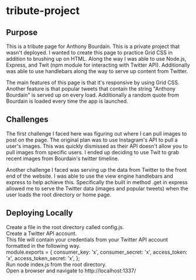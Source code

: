 # tribute-project
Purpose  
---

This is a tribute page for Anthony Bourdain. This is a private project that wasn't deployed. I wanted to create this page to practice Grid CSS in addition to brushing up on HTML. Along the way I was able to use Node.js, Express, and Twit (npm module for interacting with Twitter API). Additionally was able to use handlebars along the way to serve up content from Twitter.  

The main features of this page is that it's responsive by using Grid CSS.
Another feature is that popular tweets that contain the string "Anthony Bourdain" is served up on every load.
Additionally a random quote from Bourdain is loaded every time the app is launched.  


Challenges  
---
The first challenge I faced here was figuring out where I can pull images to post on the page. The original plan was to use Instagram's API to pull a user's images. This was quickly dismissed as their API doesn't allow you to pull images from specific users. I ended up deciding to use Twit to grab recent images from Bourdain's twitter timeline.  

Another challenge I faced was serving up the data from Twitter to the front end of the website. I was able to use the view engine handlebars and express to help achieve this. Specifically the built in method .get in express allowed me to serve the Twitter data (images and popular tweets) when the user loads the root directory or home page.  

Deploying Locally  
---
Create a file in the root directory called config.js.  
Create a Twitter API account.  
This file will contain your credentials from your Twitter API account formatted in the following way.  
module.exports = {
  consumer_key:         'x',
  consumer_secret:      'x',
  access_token:         'x',
  access_token_secret:  'x',
};  
Run node index.js from the root directory.  
Open a browser and navigate to http://localhost:1337/  
